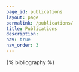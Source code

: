 ```yaml
---
page_id: publications
layout: page
permalink: /publications/
title: Publications
description:
nav: true
nav_order: 3
---
```


<!-- _pages/publications.md -->
<div class="publications">

{% bibliography %}

</div>
